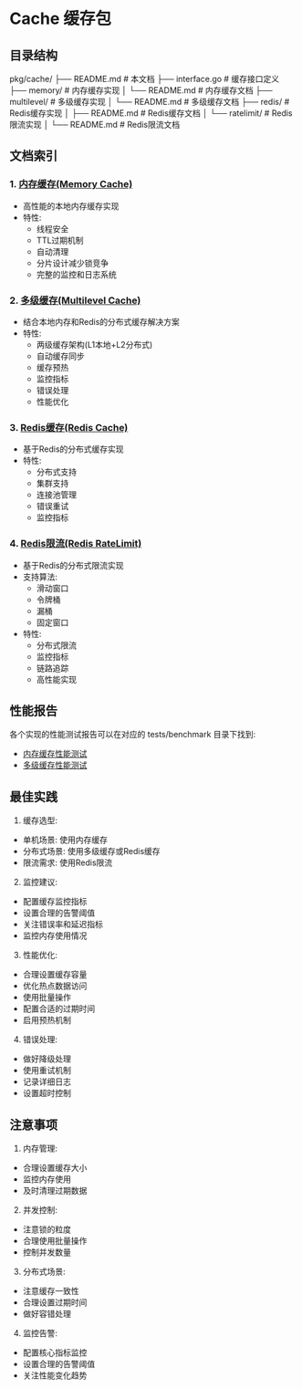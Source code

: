 # Cache 缓存包

## 目录结构

pkg/cache/
├── README.md # 本文档
├── interface.go # 缓存接口定义
├── memory/ # 内存缓存实现
│ └── README.md # 内存缓存文档
├── multilevel/ # 多级缓存实现
│ └── README.md # 多级缓存文档
├── redis/ # Redis缓存实现
│ ├── README.md # Redis缓存文档
│ └── ratelimit/ # Redis限流实现
│ └── README.md # Redis限流文档

## 文档索引

### 1. [内存缓存(Memory Cache)](memory/README.md)
- 高性能的本地内存缓存实现
- 特性:
  - 线程安全
  - TTL过期机制
  - 自动清理
  - 分片设计减少锁竞争
  - 完整的监控和日志系统

### 2. [多级缓存(Multilevel Cache)](multilevel/README.md)
- 结合本地内存和Redis的分布式缓存解决方案
- 特性:
  - 两级缓存架构(L1本地+L2分布式)
  - 自动缓存同步
  - 缓存预热
  - 监控指标
  - 错误处理
  - 性能优化

### 3. [Redis缓存(Redis Cache)](redis/README.md)
- 基于Redis的分布式缓存实现
- 特性:
  - 分布式支持
  - 集群支持
  - 连接池管理
  - 错误重试
  - 监控指标

### 4. [Redis限流(Redis RateLimit)](redis/ratelimit/README.md)
- 基于Redis的分布式限流实现
- 支持算法:
  - 滑动窗口
  - 令牌桶
  - 漏桶
  - 固定窗口
- 特性:
  - 分布式限流
  - 监控指标
  - 链路追踪
  - 高性能实现

## 性能报告

各个实现的性能测试报告可以在对应的 tests/benchmark 目录下找到:

- [内存缓存性能测试](memory/tests/benchmark/README.md)
- [多级缓存性能测试](multilevel/tests/benchmark/README.md)

## 最佳实践

1. 缓存选型:
- 单机场景: 使用内存缓存
- 分布式场景: 使用多级缓存或Redis缓存
- 限流需求: 使用Redis限流

2. 监控建议:
- 配置缓存监控指标
- 设置合理的告警阈值
- 关注错误率和延迟指标
- 监控内存使用情况

3. 性能优化:
- 合理设置缓存容量
- 优化热点数据访问
- 使用批量操作
- 配置合适的过期时间
- 启用预热机制

4. 错误处理:
- 做好降级处理
- 使用重试机制
- 记录详细日志
- 设置超时控制

## 注意事项

1. 内存管理:
- 合理设置缓存大小
- 监控内存使用
- 及时清理过期数据

2. 并发控制:
- 注意锁的粒度
- 合理使用批量操作
- 控制并发数量

3. 分布式场景:
- 注意缓存一致性
- 合理设置过期时间
- 做好容错处理

4. 监控告警:
- 配置核心指标监控
- 设置合理的告警阈值
- 关注性能变化趋势